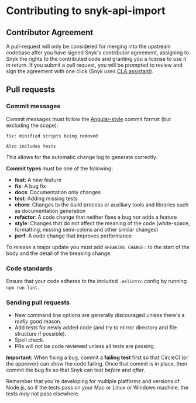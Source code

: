 # Contributing to snyk-api-import

## Contributor Agreement

A pull-request will only be considered for merging into the upstream codebase after you have signed Snyk's contributor agreement, assigning to Snyk the rights to the contributed code and granting you a license to use it in return. If you submit a pull request, you will be prompted to review and sign the agreement with one click (Snyk uses [CLA assistant](https://cla-assistant.io/)).

## Pull requests

### Commit messages

Commit messages must follow the [Angular-style](https://github.com/angular/angular.js/blob/master/CONTRIBUTING.md#commit-message-format) commit format (but excluding the scope):

```
fix: minified scripts being removed

Also includes tests
```

This  allows for the automatic change log to generate correctly.

**Commit types** must be one of the following:

* **feat**: A new feature
* **fix**: A bug fix
* **docs**: Documentation only changes
* **test**: Adding missing tests
* **chore**: Changes to the build process or auxiliary tools and libraries such as documentation generation
* **refactor**: A code change that neither fixes a bug nor adds a feature
* **style**: Changes that do not affect the meaning of the code (white-space, formatting, missing semi-colons and other similar changes)
* **perf**: A code change that improves performance

To release a major update you must add `BREAKING CHANGE:` to the start of the body and the detail of the breaking change.

### Code standards

Ensure that your code adheres to the included `.eslintrc` config by running `npm run lint`.

### Sending pull requests

* New command line options are generally discouraged unless there's a _really_ good reason.
* Add tests for newly added code (and try to mirror directory and file structure if possible).
* Spell check.
* PRs will not be code reviewed unless all tests are passing.

**Important:** When fixing a bug, commit a **failing test** first so that CircleCI (or the approver) can show the code failing. Once that commit is in place, then commit the bug fix so that Snyk can test _before_ and _after_.

Remember that you're developing for multiple platforms and versions of Node.js, so if the tests pass on your Mac or Linux or Windows machine, the tests _may_ not pass elsewhere.
